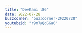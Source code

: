 ```yaml
---
title: "DevKami 186"
date: 2022-07-28
buzzcorner: "buzzcorner-20220728"
youtubeid: "r9m7pQdGGa0"
---
```

